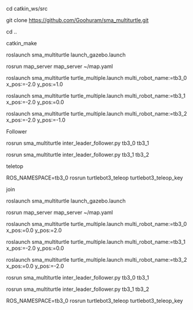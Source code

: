 
cd catkin_ws/src

git clone https://github.com/Goohuram/sma_multiturtle.git

cd ..

catkin_make

roslaunch sma_multiturtle launch_gazebo.launch

rosrun map_server map_server ~/map.yaml

roslaunch sma_multiturtle turtle_multiple.launch multi_robot_name:=tb3_0 x_pos:=-2.0 y_pos:=1.0

roslaunch sma_multiturtle turtle_multiple.launch multi_robot_name:=tb3_1 x_pos:=-2.0 y_pos:=0.0

roslaunch sma_multiturtle turtle_multiple.launch multi_robot_name:=tb3_2 x_pos:=-2.0 y_pos:=-1.0



Follower

rosrun sma_multiturtle inter_leader_follower.py tb3_0 tb3_1

rosrun sma_multiturtle inter_leader_follower.py tb3_1 tb3_2


teletop

ROS_NAMESPACE=tb3_0 rosrun turtlebot3_teleop turtlebot3_teleop_key

join

roslaunch sma_multiturtle launch_gazebo.launch

rosrun map_server map_server ~/map.yaml

roslaunch sma_multiturtle turtle_multiple.launch multi_robot_name:=tb3_0 x_pos:=0.0 y_pos:=2.0

roslaunch sma_multiturtle turtle_multiple.launch multi_robot_name:=tb3_1 x_pos:=-2.0 y_pos:=0.0

roslaunch sma_multiturtle turtle_multiple.launch multi_robot_name:=tb3_2 x_pos:=0.0 y_pos:=-2.0

rosrun sma_multiturtle inter_leader_follower.py tb3_0 tb3_1

rosrun sma_multiturtle inter_leader_follower.py tb3_1 tb3_2

ROS_NAMESPACE=tb3_0 rosrun turtlebot3_teleop turtlebot3_teleop_key



